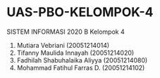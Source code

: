 # UAS-PBO-KELOMPOK-4
SISTEM INFORMASI 2020 B 
Kelompok 4  
1. Mutiara Vebriani (20051214014) 
2. Tifanny Maulida Innayah (20051214020) 
3. Fadhilah Shabuhalaika Aliyya (20051214080) 
4. Mohammad Fatihul Farras D. (20051214102)
